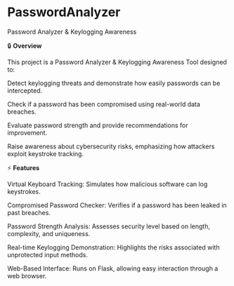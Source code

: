 # PasswordAnalyzer

Password Analyzer & Keylogging Awareness

🔒 **Overview**

This project is a Password Analyzer & Keylogging Awareness Tool designed to:

Detect keylogging threats and demonstrate how easily passwords can be intercepted.

Check if a password has been compromised using real-world data breaches.

Evaluate password strength and provide recommendations for improvement.

Raise awareness about cybersecurity risks, emphasizing how attackers exploit keystroke tracking.

⚡ **Features**

Virtual Keyboard Tracking: Simulates how malicious software can log keystrokes.

Compromised Password Checker: Verifies if a password has been leaked in past breaches.

Password Strength Analysis: Assesses security level based on length, complexity, and uniqueness.

Real-time Keylogging Demonstration: Highlights the risks associated with unprotected input methods.

Web-Based Interface: Runs on Flask, allowing easy interaction through a web browser.
